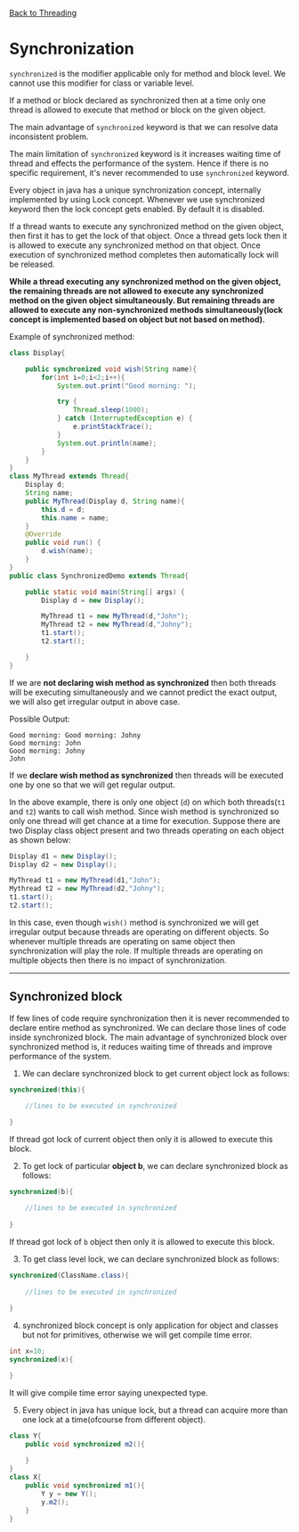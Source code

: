 [Back to Threading](../README.md)
# Synchronization

`synchronized` is the modifier applicable only for method and block level. We cannot use this modifier for class or variable level.

If a method or block declared as synchronized then at a time only one thread is allowed to execute that method or block on the given object.

The main advantage of `synchronized` keyword is that we can resolve data inconsistent problem.

The main limitation of `synchronized` keyword is it increases waiting time of thread and effects the performance of the system. Hence if there is no specific requirement, it's never recommended to use `synchronized` keyword.

Every object in java has a unique synchronization concept, internally implemented by using Lock concept. Whenever we use synchronized keyword then the lock concept gets enabled. By default it is disabled.

If a thread wants to execute any synchronized method on the given object, then first it has to get the lock of that object. Once a thread gets lock then it is allowed to execute any synchronized method on that object. Once execution of synchronized method completes then automatically lock will be released.

**While a thread executing any synchronized method on the given object, the remaining threads are not allowed to execute any synchronized method on the given object simultaneously. But remaining threads are allowed to execute any non-synchronized methods simultaneously(lock concept is implemented based on object but not based on method).** 

Example of synchronized method:

```java
class Display{

    public synchronized void wish(String name){
        for(int i=0;i<2;i++){
            System.out.print("Good morning: ");

            try {
                Thread.sleep(1000);
            } catch (InterruptedException e) {
                e.printStackTrace();
            }
            System.out.println(name);
        }
    }
}
class MyThread extends Thread{
    Display d;
    String name;
    public MyThread(Display d, String name){
        this.d = d;
        this.name = name;
    }
    @Override
    public void run() {
        d.wish(name);
    }
}
public class SynchronizedDemo extends Thread{

    public static void main(String[] args) {
        Display d = new Display();

        MyThread t1 = new MyThread(d,"John");
        MyThread t2 = new MyThread(d,"Johny");
        t1.start();
        t2.start();

    }
}

```

If we are **not declaring wish method as synchronized** then both threads will be executing simultaneously and we cannot predict the exact output, we will also get irregular output in above case.

Possible Output:

```
Good morning: Good morning: Johny
Good morning: John
Good morning: Johny
John
```

If we **declare wish method as synchronized** then threads will be executed one by one so that we will get regular output.

In the above example, there is only one object (`d`) on which both threads(`t1` and `t2`) wants to call wish method. Since wish method is synchronized so only one thread will get chance at a time for execution. Suppose there are two Display class object present and two threads operating on each object as shown below:

```java
Display d1 = new Display();
Display d2 = new Display();

MyThread t1 = new MyThread(d1,"John");
Mythread t2 = new MyThread(d2,"Johny");
t1.start();
t2.start();
```

In this case, even though `wish()` method is synchronized we will get irregular output because threads are operating on different objects. So whenever multiple threads are operating on same object then synchronization will play the role. If multiple threads are operating on multiple objects then there is no impact of synchronization.

******

## Synchronized block

If few lines of code require synchronization then it is never recommended to declare entire method as synchronized. We can declare those lines of code inside synchronized block. The main advantage of synchronized block over synchronized method is, it reduces waiting time of threads and improve performance of the system. 

1. We can declare synchronized block to get current object lock as follows:

```java
synchronized(this){

    //lines to be executed in synchronized
    
}
```

If thread got lock of current object then only it is allowed to execute this block.

2. To get lock of particular **object b**, we can declare synchronized block as follows:

```java
synchronized(b){

    //lines to be executed in synchronized
    
}
```
If thread got lock of `b` object then only it is allowed to execute this block.

3. To get class level lock, we can declare synchronized block as follows:

```java
synchronized(ClassName.class){
    
    //lines to be executed in synchronized
    
}
```

4. synchronized block concept is only application for object and classes but not for primitives, otherwise we will get compile time error.

```java
int x=10;
synchronized(x){

}
```

It will give compile time error saying unexpected type.

5. Every object in java has unique lock, but a thread can acquire more than one lock at a time(ofcourse from different object).

```java
class Y{
    public void synchronized m2(){
    
    }
}
class X{
    public void synchronized m1(){
        Y y = new Y();
        y.m2();
    }
}
```
